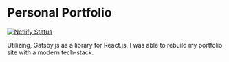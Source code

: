 # Personal Portfolio
[![Netlify Status](https://api.netlify.com/api/v1/badges/6690fb02-7781-47fa-b79a-689b56eebdb2/deploy-status)](https://app.netlify.com/sites/quintonj/deploys)

Utilizing, Gatsby.js as a library for React.js, I was able to rebuild my portfolio site with a modern tech-stack. 
